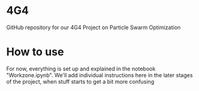 # 4G4
GitHub repository for our 4G4 Project on Particle Swarm Optimization

# How to use

For now, everything is set up and explained in the notebook "Workzone.ipynb". We'll add individual instructions here in the later stages of the project, when stuff starts to get a bit more confusing
